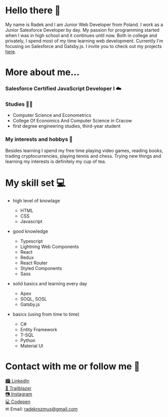 # Hello there 👋

My name is Radek and I am Junior Web Developer from Poland. I work as a Junior Salesforce Developer by day. My passion for programming started when I was in high school and it continues until now. Both in college and privately, I spend most of my time learning web development. Currently I'm focusing on Salesforce and Gatsby.js. I invite you to check out my projects [here](https://github.com/radioDevCreations?tab=repositories "my repositories").


# More about me...

### Salesforce Certified JavaScript Developer I  ☁️

### Studies 👨‍🎓
* Computer Science and Econometrics
* College Of Economics And Computer Science in Cracow
* first degree engineering studies, third-year student

### My interests and hobbys 🎾
Besides learning I spend my free time playing video games, reading books, trading cryptocurrencies, playing tennis and chess. Trying new things and learning my interests is definitely my cup of tea.

# My skill set 💻

* high level of knowlage
  * HTML
  * CSS
  * Javascript

* good knowledge
  * Typescript
  * Lightning Web Components
  * React
  * Redux
  * React Router
  * Styled Components
  * Sass

* solid basics and learning every day
  * Apex
  * SOQL, SOSL
  * Gatsby.js

* basics (using from time to time)
  * C#
  * Entity Framework
  * T-SQL
  * Python
  * Material UI

# Contact with me or follow me 💬
[🏙 LinkedIn](https://www.linkedin.com/in/radek-rozmus-5820b41a4/ "radioDevCreations on LinkedIn")<br>
[🌄 Trailblazer](https://trailblazer.me/id/rrozmus1)<br>
[📷 Instagram](https://www.instagram.com/radiodevcreations/ "radioDevCreations on LinkedIn")<br>
[💻 Codepen](https://codepen.io/radiodevcreations/ "radioDevCreations on Codepen")<br>
✉ Email: [radekrozmus@gmail.com](https://www.instagram.com/radiodevcreations/ "radioDevCreations on LinkedIn")<br>
